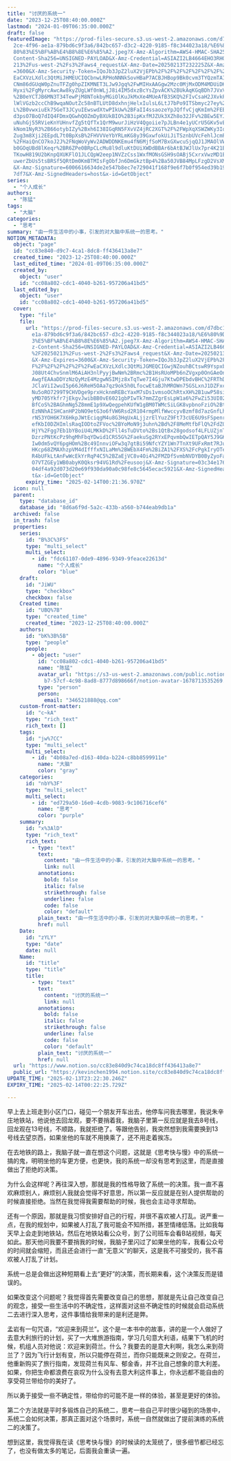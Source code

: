 ```yaml
---
title: "讨厌的系统一"
date: "2023-12-25T08:40:00.000Z"
lastmod: "2024-01-09T06:35:00.000Z"
draft: false
featuredImage: "https://prod-files-secure.s3.us-west-2.amazonaws.com/d7dbc101-8\
  2ce-4f96-ae1a-879bd6c9f3a6/842bc657-d3c2-4220-9185-f8c344023a18/%E6%80%9D%E8%\
  80%83%E5%BF%AB%E4%B8%8E%E6%85%A2.jpeg?X-Amz-Algorithm=AWS4-HMAC-SHA256&X-Amz-\
  Content-Sha256=UNSIGNED-PAYLOAD&X-Amz-Credential=ASIAZI2LB4664EHO3RHO%2F20250\
  213%2Fus-west-2%2Fs3%2Faws4_request&X-Amz-Date=20250213T232225Z&X-Amz-Expires\
  =3600&X-Amz-Security-Token=IQoJb3JpZ2luX2VjEPb%2F%2F%2F%2F%2F%2F%2F%2F%2F%2Fw\
  EaCXVzLXdlc3QtMiJHMEUCIQCbnwLRPHoNNNkSovHBaP7ACBJHBop9Bk0cvm3TYQzmTAIgQ6KHKYC\
  CNm86dGUqW0pZnuTFZg0hpZIKMNET3LJw9Jgq%2FwMIHxAAGgw2Mzc0MjMxODM4MDUiDKDwp5oB6Y\
  Hyxi%2FgMyrcAwcAw8kyZUgLWf0nWLjJ8i4IM5dxzBcYsZpvACK%2BUkAqKGqBDh7JVxV%2FHh7q0\
  %2B0eYCTJB6MN3T34TewPjM8NTokbyMGiOlKuJkMxXe4MUeAfB3SKQ%2FIvCsaH2JXvkPZXcgKj8i\
  lWlVGzb2ccChB9wqaNOutZc58nBTLUtD8dxhnjHelxIulsL6LtJ7bPo9ITSbmyc27ey%2Ff3%2FQx\
  L%2B0vwxiuEk75GeT3JCyuIEwswdXtwPIkUw%2BFaII4ssaozeYpJQffvCjqKmIm%2FEBxfPAjA6c\
  d3psO7BoQ7dIQ4FDmxQGwhQOZmDyBXUkBIO%2B3ipKxfMJZUk3XZh8o32JFv%2BEw5EYJ3%2BMUUR\
  uNuhGj55RVieKnYUHnvfZg5tQfTx1QrM9wurJiHzV4Qgoiie7pJLBn4e1yUCrU5GKv5vEITFxfHT7\
  kNom1NyR3%2B66otybIZy%2Bxh6I38IGqRN5FXvVZ4jRC2XGT%2F%2FWpXqXSWZWKy3Iq3mQ5%2By\
  Zug3m8Xji2EEpdL7t0BpXsB%2FHVVVeYbYRLmKG8y39GxwfokUiJiTSznbUVcFehlJcmPJAC6vuh3\
  %2FHaiQnCO7koJ2J%2FNqWoVyWv2ADWDDNKEmu4fN6MjfSoM7BxGXwcuSjqQJ1JMAOlVWxn3MMDZu\
  b0GOqUBd8lKeqr%2BR6ZPe0BRpCLcMu8l9dluKtDUiXWDdBBAr6bAtBJWJlUx7pr4K21BRc6PDQTT\
  TKowH819U2bKnpQXUKFlO1JLCQpW2eep1NVZzCss1WxfMONsGSH9sOABj5CxrxVwzMD1E9wP7okAq\
  uwerZbUs5tsBRSf5QRtDm0KmBTMIsFgObfJn6DmGkztBp4%2Ba50JVB84MpLFzgD2VsXMnEg5PnzH\
  &X-Amz-Signature=6006616634de2e547b8ec7e729041f168f9e6f7b0f954ed39b19d810ea20\
  7df7&X-Amz-SignedHeaders=host&x-id=GetObject"
series:
  - "个人成长"
authors:
  - "陈猛"
tags:
  - "大脑"
categories:
  - "思考"
summary: "由一件生活中的小事，引发的对大脑中系统一的思考。"
NOTION_METADATA:
  object: "page"
  id: "cc83e840-d9c7-4ca1-8dc8-ff436413a8e7"
  created_time: "2023-12-25T08:40:00.000Z"
  last_edited_time: "2024-01-09T06:35:00.000Z"
  created_by:
    object: "user"
    id: "cc08a802-cdc1-4040-b261-957206a41bd5"
  last_edited_by:
    object: "user"
    id: "cc08a802-cdc1-4040-b261-957206a41bd5"
  cover:
    type: "file"
    file:
      url: "https://prod-files-secure.s3.us-west-2.amazonaws.com/d7dbc101-82ce-4f96-a\
        e1a-879bd6c9f3a6/842bc657-d3c2-4220-9185-f8c344023a18/%E6%80%9D%E8%80%8\
        3%E5%BF%AB%E4%B8%8E%E6%85%A2.jpeg?X-Amz-Algorithm=AWS4-HMAC-SHA256&X-Am\
        z-Content-Sha256=UNSIGNED-PAYLOAD&X-Amz-Credential=ASIAZI2LB46623MPPFVO\
        %2F20250213%2Fus-west-2%2Fs3%2Faws4_request&X-Amz-Date=20250213T232137Z\
        &X-Amz-Expires=3600&X-Amz-Security-Token=IQoJb3JpZ2luX2VjEPb%2F%2F%2F%2\
        F%2F%2F%2F%2F%2F%2FwEaCXVzLXdlc3QtMiJGMEQCIGwjNZouhBCtswR9YspxbxcrIkxAi\
        J08Ut4ChvSnmlM6AiAH3nlPyyjBwNm%2BRmc%2B1HsRUoMPb6nZVgxp0OnGAeOn%2Bir%2F\
        AwgfEAAaDDYzNzQyMzE4MzgwNSIMjz8xTqTwe7I4Gju7KtwDPEbdvBHC%2FRThDEUFMjhsy\
        JClaViI2wuI5p66J6ReH5OAa7qz9ok5h0LfocwEtaBJhMROWn75GSLxnJ1DZFxcwNE3zQbJ\
        Nu5oRO7299T9CHVDge9prxHcknmREBcYaxM7sDs1vmsoOChRtxXH%2B1uwP58siw2bzv5ZE\
        yMD705Ykfr7jEkgvJwibBB0vE6021gbPIwTk7mmZZgrEsLpW1a6%2FwZi53UI027I8Razdl\
        BfCoS%2BAGhmNg5Z8mmE1p9XwQegpehKUfW1gBM0TWMcSiLGK8vpbnoFziO%2BtO5i6pQL8\
        EzNNhAISHCanHP2bNO9etG3o6fVW6Rsd2R104rmpMlfWwccyvBzmf8d7azGnfLhNA52Q0we\
        rN53YOH6K7X6HkpJWtEciqgM4u8G3HqUxALjjzrElYuzZ9Ft73cUE6U9sFSpenrYNosNA6v\
        efKbI0DZHImlsRaqIODtoZFVoc%2BYoMoN9j3uhn%2Bd%2F8MeMtfbFlQ%2FdZ0nSOY%2Bg\
        HjY%2Fgg7Eb1bYBoiU4LMKkD%2Fll4sTuDVto%2Bs1QtBx28godsof4LFLUZjnTZdU3spH8\
        DzrzPNtKcPz9hgMhFbqYDwid1CRS5G%2FaekuSg2RYxEPqvmbQwIETpQAY5J9GKZLuDj7E0\
        Iw0dm5vQY6pgHOm%2Bc49InnviOFw3q7gtBi59NfcYZY1Wn7TnXt9UFxRmt7RJupqzaUmAH\
        HKcp68ZMAXhzpVM4dIfffxNILaMm%2BWEbX4Fm%2BiZA1%2FXS%2FcPgkIryOTeGaBi63T1\
        R4bUFkLtAnFwWcEkYrRqP4C5%2BZaEjVC8v4Oi4%2FMZDfSvmbNVDYB0ByZyoFaVoQ66A1B\
        O7VTZGEy1WB0abyK0Qksr94VG1Rd%2Feusooj&X-Amz-Signature=03c34e176976472a3\
        04df4a92d073d20e69f930da90a0c98fe8c5645ecac5921&X-Amz-SignedHeaders=hos\
        t&x-id=GetObject"
      expiry_time: "2025-02-14T00:21:36.970Z"
  icon: null
  parent:
    type: "database_id"
    database_id: "8d6a6f9d-5a2c-433b-a560-b744eab9db1a"
  archived: false
  in_trash: false
  properties:
    series:
      id: "B%3C%3FS"
      type: "multi_select"
      multi_select:
        - id: "fdc61107-0de9-4896-9349-9feace22613d"
          name: "个人成长"
          color: "blue"
    draft:
      id: "JiWU"
      type: "checkbox"
      checkbox: false
    Created time:
      id: "UBQ%7B"
      type: "created_time"
      created_time: "2023-12-25T08:40:00.000Z"
    authors:
      id: "bK%3B%5B"
      type: "people"
      people:
        - object: "user"
          id: "cc08a802-cdc1-4040-b261-957206a41bd5"
          name: "陈猛"
          avatar_url: "https://s3-us-west-2.amazonaws.com/public.notion-static.com/775523\
            b7-57cf-4c98-8ad8-8777d898666f/notion-avatar-1678713535269.png"
          type: "person"
          person:
            email: "346521888@qq.com"
    custom-front-matter:
      id: "c~kA"
      type: "rich_text"
      rich_text: []
    tags:
      id: "jw%7CC"
      type: "multi_select"
      multi_select:
        - id: "4b08a7ed-d163-40da-b224-c8bb8599911e"
          name: "大脑"
          color: "gray"
    categories:
      id: "nbY%3F"
      type: "multi_select"
      multi_select:
        - id: "ed729a50-16e0-4cdb-9083-9c106716cef6"
          name: "思考"
          color: "purple"
    summary:
      id: "x%3AlD"
      type: "rich_text"
      rich_text:
        - type: "text"
          text:
            content: "由一件生活中的小事，引发的对大脑中系统一的思考。"
            link: null
          annotations:
            bold: false
            italic: false
            strikethrough: false
            underline: false
            code: false
            color: "default"
          plain_text: "由一件生活中的小事，引发的对大脑中系统一的思考。"
          href: null
    Date:
      id: "zYLY"
      type: "date"
      date: null
    Name:
      id: "title"
      type: "title"
      title:
        - type: "text"
          text:
            content: "讨厌的系统一"
            link: null
          annotations:
            bold: false
            italic: false
            strikethrough: false
            underline: false
            code: false
            color: "default"
          plain_text: "讨厌的系统一"
          href: null
  url: "https://www.notion.so/cc83e840d9c74ca18dc8ff436413a8e7"
  public_url: "https://kevinchen1994.notion.site/cc83e840d9c74ca18dc8ff436413a8e7"
UPDATE_TIME: "2025-02-13T23:22:30.246Z"
EXPIRY_TIME: "2025-02-14T00:22:25.729Z"

---
```

<link rel="stylesheet" href="https://cdn.jsdelivr.net/npm/katex@0.16.2/dist/katex.min.css" integrity="sha384-bYdxxUwYipFNohQlHt0bjN/LCpueqWz13HufFEV1SUatKs1cm4L6fFgCi1jT643X" crossorigin="anonymous">


早上去上班走到小区门口，碰见一个朋友开车出去，他停车问我去哪里，我说朱辛庄地铁站，他说他去回龙观，要不要捎着我，我脑子里第一反应就是我去8号线，回龙观在13号线，不顺路，我就拒绝了。等跟他告别，我突然想到我需要换到13号线去望京西，如果坐他的车就不用换乘了，还不用走着挨冻。


在去地铁的路上，我脑子就一直在想这个问题，这就是《思考快与慢》中的系统一搞的鬼，明明坐他的车更方便，也更快，我的系统一却没有思考到这里，而是直接做出了拒绝的决策。


为什么会这样呢？再往深入想，那就是我的性格导致了系统一的决策。我一直不喜欢麻烦别人，麻烦别人我就会觉得不好意思，所以第一反应就是在别人提供帮助的时候直接拒绝。当然在我觉得我需要帮助的时候，我也会主动寻求帮助。


还有一个原因，那就是我习惯安排好自己的行程，并很不喜欢被人打乱。说严重一点，在我的规划中，如果被人打乱了我可能会不知所措，甚至情绪低落。比如我每天早上会走到地铁站，然后在地铁站看公众号，到了公司班车会看B站视频，每天如此。那天他问我要不要捎我的时候，我脑子里闪过了如果坐他的车，我看公众号的时间就会缩短，而且还会进行一直“无意义”的聊天，这是我不可接受的，我不喜欢被人打乱了计划。


系统一总是会做出这种短期看上去“更好”的决策，而长期来看，这个决策反而是错误的。


如果改变这个问题呢？我觉得首先需要改变自己的思想，那就是先让自己改变自己的观念，接受一些生活中的不确定性，这样面对这些不确定性的时候就会启动系统二去进行深入思考，这件事情给我带来的是利还是弊。


孟岩有一句咒语，“欢迎来到荷兰”。这个是一本书中的故事，讲的是一个人做好了去意大利旅行的计划，买了一大堆旅游指南，学习几句意大利语，结果下飞机的时候，机组人员对他说：欢迎来到荷兰。什么？我要去的是意大利啊，我怎么来到荷兰了？因为飞行计划有变，所以只能停在荷兰，而你只能既来之则安之。在荷兰，他重新购买了旅行指南，发现荷兰有风车、郁金香，并不比自己想象的意大利差。如果，你把生命都浪费在哀叹为什么没有去意大利这件事上，你永远都不能自由的享受荷兰带给你的美好了。


所以勇于接受一些不确定性，带给你的可能不是一样的体验，甚至是更好的体验。


第二个方法就是平时多锻炼自己的系统二，思考一些自己平时很少碰到的场景中，系统二会如何决策，那真正面对这个场景时，系统一自然就做出了提前演练的系统二的决策了。


想到这里，我觉得我在读《思考快与慢》的时候读的太笼统了，很多细节都已经忘了，也没有做太多的笔记，后面我会重读一遍。

